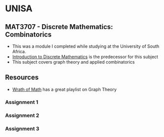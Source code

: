 # UNISA

## MAT3707 - Discrete Mathematics: Combinatorics
- This was a module I completed while studying at the University of South Africa.
- [Introduction to Discrete Mathematics](https://github.com/luyandamncube/UNISA/tree/master/year2/MAT2612) is the predecessor for this subject
- This subject covers graph theory and applied combinatorics

## Resources
- [Wrath of Math](https://www.youtube.com/playlist?list=PLztBpqftvzxXBhbYxoaZJmnZF6AUQr1mH) has a great playlist on Graph Theory

### Assignment 1

### Assignment 2

### Assignment 3
